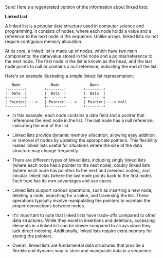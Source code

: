 Sure! Here's a regenerated version of the information about linked lists:

**Linked List**

A linked list is a popular data structure used in computer science and programming. It consists of nodes, where each node holds a value and a reference to the next node in the sequence. Unlike arrays, linked lists do not require contiguous memory allocation.

At its core, a linked list is made up of nodes, which have two main components: the data/value stored in the node and a pointer/reference to the next node. The first node in the list is known as the head, and the last node points to null or contains a null reference, indicating the end of the list.

Here's an example illustrating a simple linked list representation:

```
   Node              Node              Node      
+--------+        +--------+        +--------+
|  Data  |        |  Data  |        |  Data  |
+--------+        +--------+        +--------+
| Pointer|---->   | Pointer|---->   | Pointer|----> Null
+--------+        +--------+        +--------+
```

- In this example, each node contains a data field and a pointer that references the next node in the list. The last node has a null reference, indicating the end of the list.

- Linked lists provide dynamic memory allocation, allowing easy addition or removal of nodes by updating the appropriate pointers. This flexibility makes linked lists useful for situations where the size of the data structure may change frequently.

- There are different types of linked lists, including singly linked lists (where each node has a pointer to the next node), doubly linked lists (where each node has pointers to the next and previous nodes), and circular linked lists (where the last node points back to the first node). Each type has its own advantages and use cases.

- Linked lists support various operations, such as inserting a new node, deleting a node, searching for a value, and traversing the list. These operations typically involve manipulating the pointers to maintain the proper connections between nodes.

- It's important to note that linked lists have trade-offs compared to other data structures. While they excel in insertions and deletions, accessing elements in a linked list can be slower compared to arrays since they lack direct indexing. Additionally, linked lists require extra memory for storing the pointers.

- Overall, linked lists are fundamental data structures that provide a flexible and dynamic way to store and manipulate data in a sequence.
